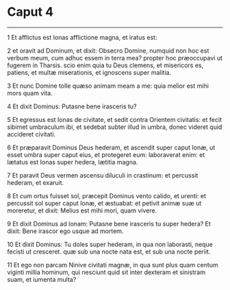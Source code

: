 # Caput 4

***

1 Et afflictus est Ionas afflictione magna, et iratus est:

2 et oravit ad Dominum, et dixit: Obsecro Domine, numquid non hoc est verbum meum, cum adhuc essem in terra mea? propter hoc præoccupavi ut fugerem in Tharsis. scio enim quia tu Deus clemens, et misericors es, patiens, et multæ miserationis, et ignoscens super malitia.

3 Et nunc Domine tolle quæso animam meam a me: quia melior est mihi mors quam vita.

4 Et dixit Dominus: Putasne bene irasceris tu?

5 Et egressus est Ionas de civitate, et sedit contra Orientem civitatis: et fecit sibimet umbraculum ibi, et sedebat subter illud in umbra, donec videret quid accideret civitati.

6 Et præparavit Dominus Deus hederam, et ascendit super caput Ionæ, ut esset umbra super caput eius, et protegeret eum: laboraverat enim: et lætatus est Ionas super hedera, lætitia magna.

7 Et paravit Deus vermen ascensu diluculi in crastinum: et percussit hederam, et exaruit.

8 Et cum ortus fuisset sol, præcepit Dominus vento calido, et urenti: et percussit sol super caput Ionæ, et æstuabat: et petivit animæ suæ ut moreretur, et dixit: Melius est mihi mori, quam vivere.

9 Et dixit Dominus ad Ionam: Putasne bene irasceris tu super hedera? Et dixit: Bene irascor ego usque ad mortem.

10 Et dixit Dominus: Tu doles super hederam, in qua non laborasti, neque fecisti ut cresceret. quæ sub una nocte nata est, et sub una nocte periit.

11 Et ego non parcam Ninive civitati magnæ, in qua sunt plus quam centum viginti millia hominum, qui nesciunt quid sit inter dexteram et sinistram suam, et iumenta multa?

